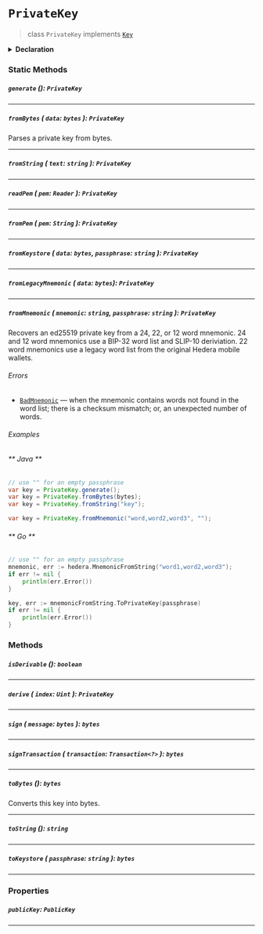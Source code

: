 # `PrivateKey`

> class `PrivateKey` implements [`Key`](reference/cryptography/Key.md)

<details>
<summary><b>Declaration</b></summary>

```typescript
class PrivateKey implements Key {
    static generate(): PrivateKey;

    static fromBytes(data: bytes): PrivateKey;

    static fromString(text: string): PrivateKey;

    static fromMnemonic(mnemonic: string, passphrase: string): PrivateKey;

    static fromKeystore(data: bytes, passphrase: string): PrivateKey;

    static fromPem(text: string, passphrase: string): PrivateKey;

    isDerivable(): bool;

    derive(index: int): PrivateKey;

    getPublicKey(): PublicKey;

    sign(message: bytes): bytes;

    toBytes(): bytes;

    toString(): string;

    toKeystore(passphrase: string): bytes;
}
```

</details>

### Static Methods

##### `generate` (): `PrivateKey`

---

##### `fromBytes` ( `data`: `bytes` ): `PrivateKey`

Parses a private key from bytes.

---

##### `fromString` ( `text`: `string` ): `PrivateKey`

---

##### `readPem` ( `pem`: `Reader` ): `PrivateKey`

---

##### `fromPem` ( `pem`: `String` ): `PrivateKey`

---

##### `fromKeystore` ( `data`: `bytes`, `passphrase`: `string` ): `PrivateKey`

---

##### `fromLegacyMnemonic` ( `data`: `bytes`): `PrivateKey`

---

##### `fromMnemonic` ( `mnemonic`: `string`, `passphrase`: `string` ): `PrivateKey`

Recovers an ed25519 private key from a 24, 22, or 12 word mnemonic. 24 and
12 word mnemonics use a BIP-32 word list and SLIP-10 deriviation. 22 word
mnemonics use a legacy word list from the original Hedera mobile wallets.

###### Errors

- [`BadMnemonic`](reference/error/BadMnemonic.md) — when the mnemonic contains
  words not found in the word list; there is a checksum mismatch; or, an
  unexpected number of words.

###### Examples

<!-- tabs:start -->

###### ** Java **

```java
// use "" for an empty passphrase
var key = PrivateKey.generate();
var key = PrivateKey.fromBytes(bytes);
var key = PrivateKey.fromString("key");

var key = PrivateKey.fromMnemonic("word,word2,word3", "");
```

###### ** Go **

```go
// use "" for an empty passphrase
mnemonic, err := hedera.MnemonicFromString("word1,word2,word3");
if err != nil {
    println(err.Error())
}

key, err := mnemonicFromString.ToPrivateKey(passphrase)
if err != nil {
    println(err.Error())
}
```

<!-- tabs:end -->

### Methods

##### `isDerivable` (): `boolean`

---

##### `derive` ( `index`: `Uint` ): `PrivateKey`

---

##### `sign` ( `message`: `bytes` ): `bytes`

---

##### `signTransaction` ( `transaction`: `Transaction<?>` ): `bytes`

---

##### `toBytes` (): `bytes`

Converts this key into bytes.

---

##### `toString` (): `string`

---

##### `toKeystore` ( `passphrase`: `string` ): `bytes`

---

### Properties

##### `publicKey`: `PublicKey`

---
